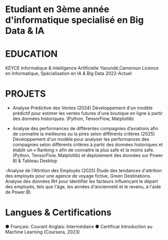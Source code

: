 # Etudiant en 3ème année d'informatique specialisé en Big Data & IA

# EDUCATION 
KEYCE Informatique & Intelligence Artificielle	Yaoundé,Cameroun
Licence en Informatique, Spécialisation en IA & Big Data	2022-Actuel


# PROJETS

- Analyse Prédictive des Ventes (2024)
  Développement d'un modèle prédictif pour estimer les ventes futures d'une boutique en ligne à partir des données historiques. (Python, TensorFlow, Matplotlib)

- Analyse des performances de différentes compagnies d’aviations afin de connaitre la meilleures ou la pires selon différents critères (2025)
  Développement d'un modèle pour analyser les performances des compagnies selon différents critères à partir des données historiques et établir un « Ranking » afin de connaitre la plus safe et la moins safe. (Python, TensorFlow, Matplotlib) et deploiement des données sur Power BI & Tableau Desktop
  
-Analyse de l'Attrition des Employés (2025)
Étude des tendances d'attrition des employés pour une agence de voyage fictive, Green Destinations. Analyse des données RH pour identifier les facteurs influençant le départ des employés, tels que l'âge, les années d'ancienneté et le revenu, à l'aide de Power BI.

# Langues & Certifications

●	Français: Courant							Anglais: Intermédiaire
●	Certificat Introduction au Machine Learning (Coursera, 2023)

